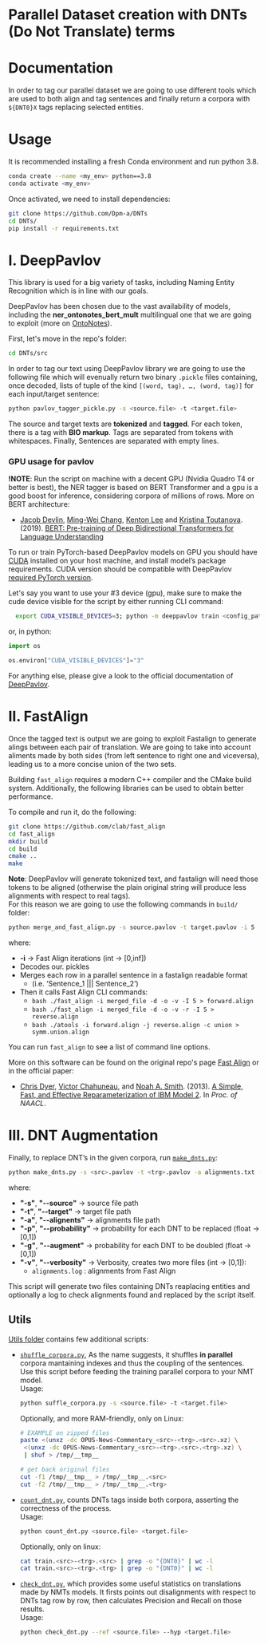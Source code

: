 # Parallel Dataset creation with DNTs (Do Not Translate) terms

# Documentation

In order to tag our parallel dataset we are going to use different tools which are used to both align and tag sentences and finally return a corpora with `${DNT0}X` tags replacing selected entities.

# Usage

It is recommended installing a fresh Conda environment and run python 3.8.

```bash
conda create --name <my_env> python==3.8
conda activate <my_env>
```

Once activated, we need to install dependencies:

```bash
git clone https://github.com/Dpm-a/DNTs
cd DNTs/
pip install -r requirements.txt
```

# I. DeepPavlov

This library is used for a big variety of tasks, including Naming Entity Recognition which is in line with our goals.

DeepPavlov has been chosen due to the vast availability of models, including the **ner_ontonotes_bert_mult** multilingual one that we are going to exploit (more on [OntoNotes](https://paperswithcode.com/dataset/ontonotes-5-0)).

First, let's move in the repo's folder:

```bash
cd DNTs/src
```

In order to tag our text using DeepPavlov library we are going to use the following file which will evenually return two binary `.pickle` files containing, once decoded, lists of tuple of the kind `[(word, tag), …, (word, tag)]` for each input/target sentence:

```bash
python pavlov_tagger_pickle.py -s <source.file> -t <target.file>
```

The source and target texts are **tokenized** and **tagged**. For each token, there is a tag with **BIO markup**. Tags are separated from tokens with whitespaces. Finally, Sentences are separated with empty lines.

### GPU usage for pavlov

**!NOTE**: Run the script on machine with a decent GPU (Nvidia Quadro T4 or better is best), the NER tagger is based on BERT Transformer and a gpu is a good boost for inference, considering corpora of millions of rows.
More on BERT architecture:

- [Jacob Devlin](https://arxiv.org/search/cs?searchtype=author&query=Devlin%2C+J), [Ming-Wei Chang](https://dblp.uni-trier.de/pid/69/4618.html), [Kenton Lee](https://dblp.uni-trier.de/pid/121/7560.html) and [Kristina Toutanova](https://dblp.uni-trier.de/pid/25/1520.html?q=Kristina%20Toutanova). (2019). [BERT: Pre-training of Deep Bidirectional Transformers for Language Understanding](https://arxiv.org/abs/1810.04805)

To run or train PyTorch-based DeepPavlov models on GPU you should have [CUDA](https://developer.nvidia.com/cuda-toolkit) installed on your host machine, and install model’s package requirements. CUDA version should be compatible with DeepPavlov [required PyTorch version](https://github.com/Dpm-a/DNTs/blob/main/requirements.txt).

Let's say you want to use your #3 device (gpu), make sure to make the cude device visible for the script by either running CLI command:

```bash
  export CUDA_VISIBLE_DEVICES=3; python -m deeppavlov train <config_path>
```

or, in python:

```python
import os

os.environ["CUDA_VISIBLE_DEVICES"]="3"
```

For anything else, please give a look to the official documentation of [DeepPavlov](https://docs.deeppavlov.ai/en/master/).

# II. FastAlign

Once the tagged text is output we are going to exploit Fastalign to generate alings between each pair of translation. We are going to take into account aliments made by both sides (from left sentence to right one and viceversa), leading us to a more concise union of the two sets.

Building `fast_align` requires a modern C++ compiler and the CMake build system. Additionally, the following libraries can be used to obtain better performance.

To compile and run it, do the following:

```bash
git clone https://github.com/clab/fast_align
cd fast_align
mkdir build
cd build
cmake ..
make
```

**Note**: DeepPavlov will generate tokenized text, and fastalign will need those tokens to be aligned (otherwise the plain original string will produce less alignments with respect to real tags).<br>
For this reason we are going to use the following commands in `build/` folder:

```bash
python merge_and_fast_align.py -s source.pavlov -t target.pavlov -i 5
```

where:

- **-i** → Fast Align iterations (int → [0,inf])
- Decodes our. pickles
- Merges each row in a parallel sentence in a fastalign readable format
  - (i.e. ‘Sentence_1 ||| Sentence_2’)
- Then it calls Fast Align CLI commands:
  - `bash ./fast_align -i merged_file -d -o -v -I 5 > forward.align`
  - `bash ./fast_align -i merged_file -d -o -v -r -I 5 > reverse.align`
  - `bash ./atools -i forward.align -j reverse.align -c union > symm.union.align`

You can run `fast_align` to see a list of command line options.

More on this software can be found on the original repo's page [Fast Align](https://github.com/clab/fast_align) or in the official paper:

- [Chris Dyer](http://www.cs.cmu.edu/~cdyer), [Victor Chahuneau](http://victor.chahuneau.fr), and [Noah A. Smith](http://www.cs.cmu.edu/~nasmith). (2013). [A Simple, Fast, and Effective Reparameterization of IBM Model 2](http://www.ark.cs.cmu.edu/cdyer/fast_valign.pdf). In _Proc. of NAACL_.

# III. DNT Augmentation

Finally, to replace DNT’s in the given corpora, run [`make_dnts.py`](https://github.com/Dpm-a/DNTs/blob/main/make_dnts_algorithm3.py):

```bash
python make_dnts.py -s <src>.pavlov -t <trg>.pavlov -a alignments.txt -g .5 -v 1
```

where:

- **"-s"**, **"--source"** → source file path
- **"-t"**, **"--target"** → target file path
- **"-a"**, **"--alignents"** → alignments file path
- **"-p"**, **"--probability"** → probability for each DNT to be replaced (float → [0,1])
- **"-g"**, **"--augment"** → probability for each DNT to be doubled (float → [0,1])
- **"-v"**, **"--verbosity"** → Verbosity, creates two more files (int → [0,1]):
  - `alignments.log` : alignments from Fast Align

This script will generate two files containing DNTs reaplacing entities and optionally a log to check alignments found and replaced by the script itself.

## Utils

[Utils folder](https://github.com/Dpm-a/DNTs/tree/main/utils) contains few additional scripts:

- [`shuffle_corpora.py`](https://github.com/Dpm-a/DNTs/blob/main/utils/shuffle_corpora.py),
  As the name suggests, it shuffles **in parallel** corpora mantaining indexes and thus the coupling of the sentences.<br>
  Use this script before feeding the training parallel corpora to your NMT model.<br>
  Usage:

  ```bash
  python suffle_corpora.py -s <source.file> -t <target.file>
  ```

  Optionally, and more RAM-friendly, only on Linux:

  ```bash
  # EXAMPLE on zipped files
  paste <(unxz -dc OPUS-News-Commentary_<src>-<trg>.<src>.xz) \
   <(unxz -dc OPUS-News-Commentary_<src>-<trg>.<src>.<trg>.xz) \
   | shuf > /tmp/__tmp__

  # get back original files
  cut -f1 /tmp/__tmp__ > /tmp/__tmp__.<src>
  cut -f2 /tmp/__tmp__ > /tmp/__tmp__.<trg>
  ```

- [`count_dnt.py`](https://github.com/Dpm-a/DNTs/blob/main/utils/count_dnt.py), counts DNTs tags inside both corpora, asserting the correctness of the process.<br>
  Usage:

  ```bash
  python count_dnt.py <source.file> <target.file>
  ```

  Optionally, only on linux:

  ```bash
  cat train.<src>-<trg>.<src> | grep -o "{DNT0}" | wc -l
  cat train.<src>-<trg>.<trg> | grep -o "{DNT0}" | wc -l
  ```

- [`check_dnt.py`](https://github.com/Dpm-a/DNTs/blob/main/utils/check_dnt.py), which provides some useful statistics on translations made by NMTs models. It firsts points out disalignments with respect to DNTs tag row by row, then calculates Precision and Recall on those results.<br>
  Usage:
  ```bash
  python check_dnt.py --ref <source.file> --hyp <target.file>
  ```

